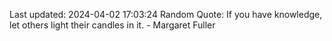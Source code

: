 Last updated: 2024-04-02 17:03:24
Random Quote: If you have knowledge, let others light their candles in it. - Margaret Fuller